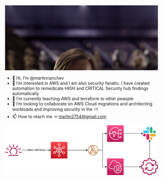 ![](/MeagerHardtofindAlbertosaurus-size_restricted.gif) 
- 👋 Hi, I’m @martinnanchev
- 👀 I’m interested in AWS and I am also security fanatic. I have created automation to remedicate HIGH and CRITICAL Security hub findings automatically
- 🌱 I’m currently teaching AWS and terraform to other peaople
- 💞️ I’m looking to collaborate on AWS Cloud migrations and architecting workloads and improving security in the ⛅
- 📫 How to reach me -> martin2754@gmail.com

<!---
martinnanchev/martinnanchev is a ✨ special ✨ repository because its `README.md` (this file) appears on your GitHub profile.
You can click the Preview link to take a look at your changes.
--->
![alt text](./aws.jpeg)
